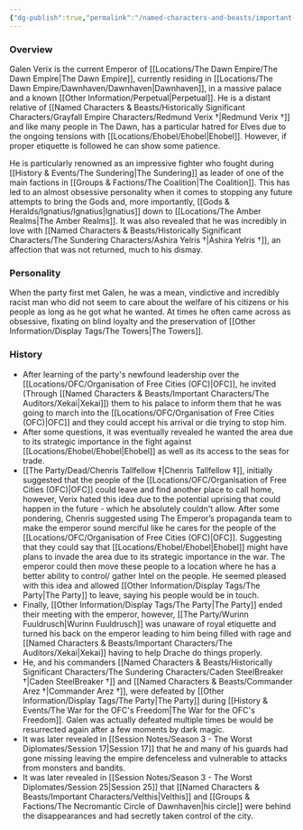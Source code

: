 ```yaml
---
{"dg-publish":true,"permalink":"/named-characters-and-beasts/important-characters/galen-verix/","tags":["NPC","Important"],"updated":"2025-01-14T20:52:34.886+00:00"}
---
```



### Overview
Galen Verix is the current Emperor of [[Locations/The Dawn Empire/The Dawn Empire\|The Dawn Empire]], currently residing in [[Locations/The Dawn Empire/Dawnhaven/Dawnhaven\|Dawnhaven]], in a massive palace and a known [[Other Information/Perpetual\|Perpetual]]. He is a distant relative of [[Named Characters & Beasts/Historically Significant  Characters/Grayfall Empire Characters/Redmund Verix †\|Redmund Verix †]] and like many people in The Dawn, has a particular hatred for Elves due to the ongoing tensions with [[Locations/Ehobel/Ehobel\|Ehobel]]. However, if proper etiquette is followed he can show some patience. 

He is particularly renowned as an impressive fighter who fought during [[History & Events/The Sundering\|The Sundering]] as leader of one of the main factions in [[Groups & Factions/The Coalition\|The Coalition]]. This has led to an almost obsessive personality when it comes to stopping any future attempts to bring the Gods and, more importantly, [[Gods & Heralds/Ignatius/Ignatius\|Ignatius]] down to [[Locations/The Amber Realms\|The Amber Realms]]. It was also revealed that he was incredibly in love with [[Named Characters & Beasts/Historically Significant  Characters/The Sundering Characters/Ashira Yelris †\|Ashira Yelris †]], an affection that was not returned, much to his dismay. 

### Personality
When the party first met Galen, he was a mean, vindictive and incredibly racist man who did not seem to care about the welfare of his citizens or his people as long as he got what he wanted. At times he often came across as obsessive, fixating on blind loyalty and the preservation of [[Other Information/Display Tags/The Towers\|The Towers]].

### History
- After learning of the party's newfound leadership over the [[Locations/OFC/Organisation of Free Cities (OFC)\|OFC]], he invited (Through [[Named Characters & Beasts/Important Characters/The Auditors/Xekai\|Xekai]]) them to his palace to inform them that he was going to march into the [[Locations/OFC/Organisation of Free Cities (OFC)\|OFC]] and they could accept his arrival or die trying to stop him. 
- After some questions, it was eventually revealed he wanted the area due to its strategic importance in the fight against [[Locations/Ehobel/Ehobel\|Ehobel]] as well as its access to the seas for trade. 
- [[The Party/Dead/Chenris Tallfellow ‡\|Chenris Tallfellow ‡]], initially suggested that the people of the [[Locations/OFC/Organisation of Free Cities (OFC)\|OFC]] could leave and find another place to call home, however, Verix hated this idea due to the potential uprising that could happen in the future - which he absolutely couldn't allow. After some pondering, Chenris suggested using The Emperor’s propaganda team to make the emperor sound merciful like he cares for the people of the [[Locations/OFC/Organisation of Free Cities (OFC)\|OFC]]. Suggesting that they could say that [[Locations/Ehobel/Ehobel\|Ehobel]] might have plans to invade the area due to its strategic importance in the war. The emperor could then move these people to a location where he has a better ability to control/ gather Intel on the people. He seemed pleased with this idea and allowed [[Other Information/Display Tags/The Party\|The Party]] to leave, saying his people would be in touch. 
- Finally, [[Other Information/Display Tags/The Party\|The Party]] ended their meeting with the emperor, however, [[The Party/Wurinn Fuuldrusch\|Wurinn Fuuldrusch]] was unaware of royal etiquette and turned his back on the emperor leading to him being filled with rage and [[Named Characters & Beasts/Important Characters/The Auditors/Xekai\|Xekai]] having to help Drache do things properly. 
- He, and his commanders [[Named Characters & Beasts/Historically Significant  Characters/The Sundering Characters/Caden SteelBreaker †\|Caden SteelBreaker †]] and [[Named Characters & Beasts/Commander Arez †\|Commander Arez †]], were defeated by [[Other Information/Display Tags/The Party\|The Party]] during [[History & Events/The War for the OFC's Freedom\|The War for the OFC's Freedom]]. Galen was actually defeated multiple times be would be resurrected again after a few moments by dark magic.
- It was later revealed in [[Session Notes/Season 3 - The Worst Diplomates/Session 17\|Session 17]] that he and many of his guards had gone missing leaving the empire defenceless and vulnerable to attacks from monsters and bandits.
- It was later revealed in [[Session Notes/Season 3 - The Worst Diplomates/Session 25\|Session 25]] that [[Named Characters & Beasts/Important Characters/Velthis\|Velthis]] and [[Groups & Factions/The Necromantic Circle of Dawnhaven\|his circle]] were behind the disappearances and had secretly taken control of the city. 
